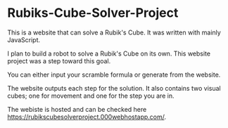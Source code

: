 # Rubiks-Cube-Solver-Project

This is a website that can solve a Rubik's Cube. It was written with mainly JavaScript. 

I plan to build a robot to solve a Rubik's Cube on its own. This website project was a step toward this goal. 

You can either input your scramble formula or generate from the website. 

The website outputs each step for the solution. It also contains two visual cubes; one for movement and one for the step you are in. 

The webiste is hosted and can be checked here https://rubikscubesolverproject.000webhostapp.com/.
